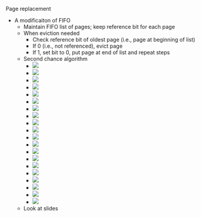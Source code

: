 Page replacement 
 - A modificaiton of FIFO
	 - Maintain FIFO list of pages;  keep reference bit for each page 
	 - When eviction needed
		 - Check reference bit of oldest page (i.e., page at beginning of list)
		 - If 0 (i.e., not referenced), evict page
		 - If 1, set bit to 0, put page at end of list and repeat steps 
	- Second chance algorithm
		- ![](Pasted%20image%2020240228173224.png)
		- ![](Pasted%20image%2020240228173236.png)
		- ![](Pasted%20image%2020240228173250.png)
		- ![](Pasted%20image%2020240228173320.png)
		- ![](Pasted%20image%2020240228173330.png)
		- ![](Pasted%20image%2020240228173338.png)
		- ![](Pasted%20image%2020240228173354.png)
		- ![](Pasted%20image%2020240228173401.png)
		- ![](Pasted%20image%2020240228173410.png)
		- ![](Pasted%20image%2020240228173418.png)
		- ![](Pasted%20image%2020240228173429.png)
		- ![](Pasted%20image%2020240228173435.png)
		- ![](Pasted%20image%2020240228173442.png)
		- ![](Pasted%20image%2020240228173449.png)
		- ![](Pasted%20image%2020240228173455.png)
		- ![](Pasted%20image%2020240228173502.png)
		- ![](Pasted%20image%2020240228173510.png)
		- ![](Pasted%20image%2020240228173518.png)
		- ![](Pasted%20image%2020240228173526.png)
		- ![](Pasted%20image%2020240228173534.png)
	- Look at slides 

